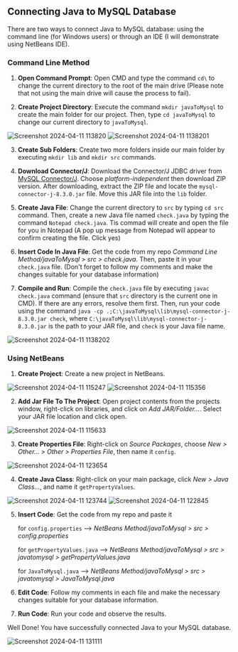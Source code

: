 ## Connecting Java to MySQL Database

There are two ways to connect Java to MySQL database: using the command line (for Windows users) or through an IDE (I will demonstrate using NetBeans IDE).

### Command Line Method

1. **Open Command Prompt**: Open CMD and type the command `cd\` to change the current directory to the root of the main drive (Please note that not using the main drive will cause the process to fail).

2. **Create Project Directory**: Execute the command `mkdir javaToMysql` to create the main folder for our project. Then, type `cd javaToMysql` to change our current directory to `javaToMysql`.

![Screenshot 2024-04-11 113820](https://github.com/Sandyy44/JavaToMysql/assets/100297367/f822c555-4e64-4650-85de-2032b22223a9)
![Screenshot 2024-04-11 1138201](https://github.com/Sandyy44/JavaToMysql/assets/100297367/5c4f432b-d7fe-4c0a-8afc-0f09ef9b9c1e)

3. **Create Sub Folders**: Create two more folders inside our main folder by executing `mkdir lib` and `mkdir src` commands. 
   
4. **Download Connector/J**: Download the Connector/J JDBC driver from [MySQL Connector/J](https://dev.mysql.com/downloads/connector/j/). Choose *platform-independent* then download ZIP version. After downloading, extract the ZIP file and locate the `mysql-connector-j-8.3.0.jar` file. Move this JAR file into the `lib` folder.

5. **Create Java File**: Change the current directory to `src` by typing `cd src` command. Then, create a new Java file named `check.java` by typing the command `Notepad check.java`. Tis commad will create and open the file for you in Notepad (A pop up message from Notepad will appear to confirm creating the file. Click yes)

6. **Insert Code In Java File**: Get the code from my repo *Command Line Method/javaToMysql > src > check.java*. Then, paste it in your `check.java` file. (Don't forget to follow my comments and make the changes suitable for your database information)

7. **Compile and Run**: Compile the `check.java` file by executing `javac check.java` command (ensure that `src` directory is the current one in CMD). If there are any errors, resolve them first. Then, run your code using the command `java -cp .;C:\javaToMysql\lib\mysql-connector-j-8.3.0.jar check`, where `C:\javaToMysql\lib\mysql-connector-j-8.3.0.jar` is the path to your JAR file, and `check` is your Java file name.

![Screenshot 2024-04-11 1138202](https://github.com/Sandyy44/JavaToMysql/assets/100297367/871699c5-ed4a-43c6-8ed1-1060c5034395)


### Using NetBeans

1. **Create Project**: Create a new project in NetBeans.

![Screenshot 2024-04-11 115247](https://github.com/Sandyy44/JavaToMysql/assets/100297367/74698c2b-8dd1-46f7-8e7d-9545812c9093)
![Screenshot 2024-04-11 115356](https://github.com/Sandyy44/JavaToMysql/assets/100297367/ff2e6175-c07e-43cc-8888-09c568bf90d6)

2. **Add Jar File To The Project**: Open project contents from the projects window, right-click on libraries, and click on *Add JAR/Folder...*. Select your JAR file location and click open.

![Screenshot 2024-04-11 115633](https://github.com/Sandyy44/JavaToMysql/assets/100297367/cacb6a3b-cc0f-4ef9-a7be-a67486f914c1)

3. **Create Properties File**: Right-click on *Source Packages*, choose *New > Other... > Other > Properties File*, then name it `config`.

![Screenshot 2024-04-11 123654](https://github.com/Sandyy44/JavaToMysql/assets/100297367/45750bde-f483-4205-bf44-737fbc737c49)

4. **Create Java Class**: Right-click on your main package, click *New > Java Class...*, and name it `getPropertyValues`.

![Screenshot 2024-04-11 123744](https://github.com/Sandyy44/JavaToMysql/assets/100297367/31b8d558-023b-427c-8a25-de5c1b1d255c)
   ![Screenshot 2024-04-11 122845](https://github.com/Sandyy44/JavaToMysql/assets/100297367/b1f2fb44-5e72-4bab-83d8-4a575c517dd8)

5. **Insert Code**: Get the code from my repo and paste it

   for `config.properties`      --> *NetBeans Method/javaToMysql > src > config.properties*

   for `getPropertyValues.java` --> *NetBeans Method/javaToMysql > src > javatomysql > getPropertyValues.java*

   for `JavaToMysql.java`       --> *NetBeans Method/javaToMysql > src > javatomysql > JavaToMysql.java*

6. **Edit Code**: Follow my comments in each file and make the necessary changes suitable for your database information.

7. **Run Code**: Run your code and observe the results.

Well Done! You have successfully connected Java to your MySQL database.

![Screenshot 2024-04-11 131111](https://github.com/Sandyy44/JavaToMysql/assets/100297367/a120bbe8-900f-48a2-987b-307b40b381a8)
